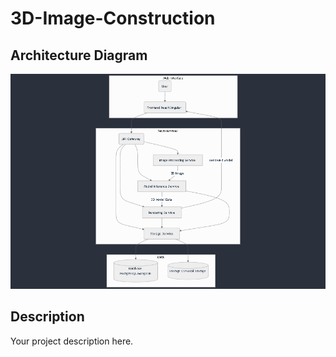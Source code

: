 # 3D-Image-Construction

## Architecture Diagram

![Architecture Diagram](Architecture_diagram.png)

## Description
Your project description here.
